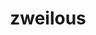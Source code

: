 ---
id: 634
title: zweilous
types: [dark,dragon]
image: https://raw.githubusercontent.com/PokeAPI/sprites/master/sprites/pokemon/634.png
---